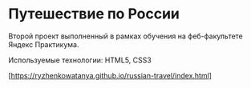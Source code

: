 # Путешествие по России   

Второй проект выполненный в рамках обучения на феб-факультете Яндекс Практикума.   

Используемые технологии:
HTML5, CSS3

[https://ryzhenkowatanya.github.io/russian-travel/index.html]

